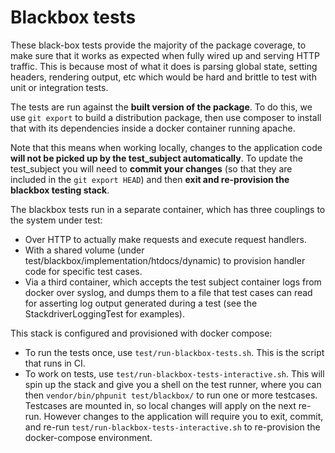 # Blackbox tests

These black-box tests provide the majority of the package coverage, to make sure that it works as expected when fully
wired up and serving HTTP traffic. This is because most of what it does is parsing global state, setting headers,
rendering output, etc which would be hard and brittle to test with unit or integration tests.

The tests are run against the **built version of the package**. To do this, we use `git export` to build a distribution
package, then use composer to install that with its dependencies inside a docker container running apache.

Note that this means when working locally, changes to the application code **will not be picked up by the test_subject
automatically**. To update the test_subject you will need to **commit your changes** (so that they are included in the
`git export HEAD`) and then **exit and re-provision the blackbox testing stack**.

The blackbox tests run in a separate container, which has three couplings to the system under test:

* Over HTTP to actually make requests and execute request handlers.
* With a shared volume (under test/blackbox/implementation/htdocs/dynamic) to provision handler code for specific
  test cases.
* Via a third container, which accepts the test subject container logs from docker over syslog, and dumps them to a file
  that test cases can read for asserting log output generated during a test (see the StackdriverLoggingTest for
  examples).

This stack is configured and provisioned with docker compose:

- To run the tests once, use `test/run-blackbox-tests.sh`. This is the script that runs in CI.
- To work on tests, use `test/run-blackbox-tests-interactive.sh`. This will spin up the stack and give you a shell on
  the test runner, where you can then `vendor/bin/phpunit test/blackbox/` to run one or more testcases. Testcases are
  mounted in, so local changes will apply on the next re-run. However changes to the application will require you to
  exit, commit, and re-run `test/run-blackbox-tests-interactive.sh` to re-provision the docker-compose environment.
